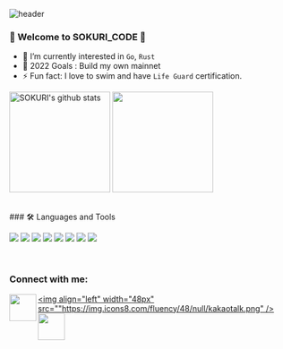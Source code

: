 
![header](https://capsule-render.vercel.app/api?type=waving&color=gradient&height=200&section=header&text=springpoet's_GitHub&fontSize=51)
### 🌈 Welcome to SOKURI_CODE 👋 

- 🌱 I’m currently interested in `Go`, `Rust`
- 🥅 2022 Goals : Build my own mainnet
- ⚡ Fun fact: I love to swim and have `Life Guard` certification.

<div style="display: flex, height:180px">
<a href="https://github.com/springpoet"><img align="center" style="height:180px" src="https://github-readme-stats.vercel.app/api?username=springpoet&show_icons=true&include_all_commits=true&theme=nord&hide_border=true" alt="SOKURI's github stats" /></a>
<a href="https://github.com/springpoet"><img align="center" style="height:180px" src="https://github-readme-stats.vercel.app/api/top-langs/?username=springpoet&layout=compact&theme=nord&hide_border=true" /></a> 
</div>
<br />
<br />

<div>
### 🛠 Languages and Tools

<img src="https://img.shields.io/badge/C-A8B9CC?style=flat-square&logo=c&logoColor=white"/> </t>
<img src="https://img.shields.io/badge/C%23-239120?style=flat-square&logo=c-sharp&logoColor=white"/></t>
<img src="https://img.shields.io/badge/JAVA-007396?style=flat-square&logo=java&logoColor=white"/></t>
<img src="https://img.shields.io/badge/Spring-6DB33F?style=flat-square&logo=spring&logoColor=white"/></t>
<img src="https://img.shields.io/badge/MySQL-4479A1?style=flat-square&logo=mysql&logoColor=white"/></t>
<img src="https://img.shields.io/badge/MSSQL-CC2927?style=flat-square&logo=MicrosoftSQLServer&logoColor=white"/></t>
<img src="https://img.shields.io/badge/Visual_Studio-5C2D91?style=flat-square&logo=visualstudio&logoColor=white"/></t>
<img src="https://img.shields.io/badge/Eclipse-2C2255?style=flat-square&logo=eclipse&logoColor=white"/></t>
</div>

<br />

### Connect with me:

[<img align="left" width="48px" src="https://img.icons8.com/sf-black-filled/64/null/github.png" />][GitHub]
[<img align="left" width="48px" src=""https://img.icons8.com/fluency/48/null/kakaotalk.png" />][KakaoTalk]
[<img align="left" width="48px" src="https://img.icons8.com/color/48/000000/instagram-new--v2.png" />][instagram]

[GitHub]: https://github.com/springpoet
[KakaoTalk]: https://open.kakao.com/o/sEvUmDTe
[instagram]: https://www.instagram.com/28ksgg/

<br />
